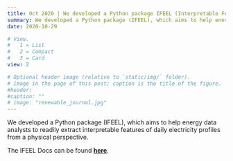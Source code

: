 ```yaml
---
title: Oct 2020 | We developed a Python package IFEEL (Interpretable Feature Extraction of Electricity Loads).
summary: We developed a Python package (IFEEL), which aims to help energy data analysts to readily extract interpretable features of daily electricity profiles from a physical perspective. 
date: 2020-10-29

# View.
#   1 = List
#   2 = Compact
#   3 = Card
view: 2

# Optional header image (relative to `static/img/` folder).
# image in the page of this post; caption is the title of the figure.
#header:
#caption: ""   
# image: "renewable_journal.jpg"   
---
```


We developed a Python package (IFEEL), which aims to help energy data analysts to readily extract interpretable features of daily electricity profiles from a physical perspective. 

The IFEEL Docs can be found [**here**](https://maomaohu.net/software/ifeel/).